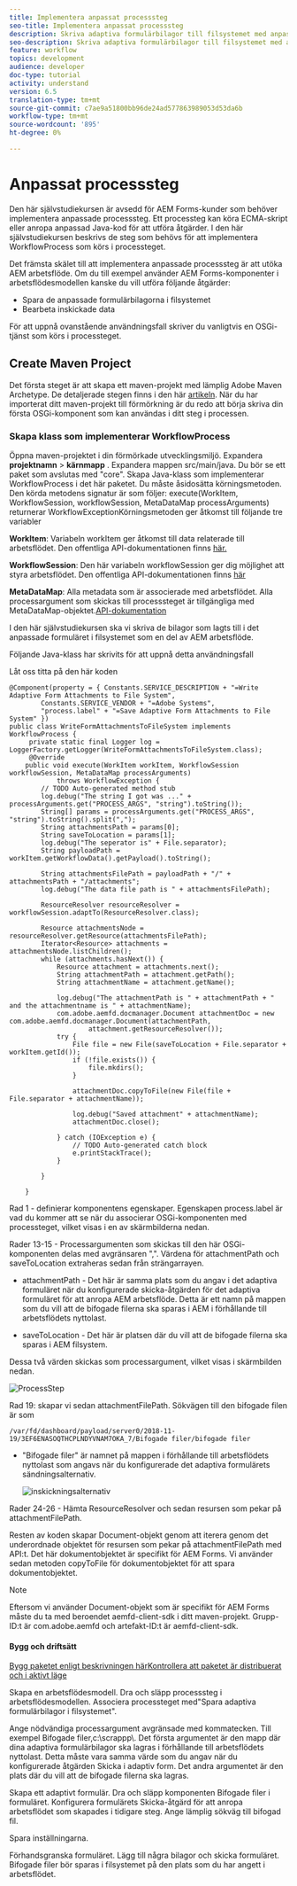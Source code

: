 ```yaml
---
title: Implementera anpassat processsteg
seo-title: Implementera anpassat processsteg
description: Skriva adaptiva formulärbilagor till filsystemet med anpassade processsteg
seo-description: Skriva adaptiva formulärbilagor till filsystemet med anpassade processsteg
feature: workflow
topics: development
audience: developer
doc-type: tutorial
activity: understand
version: 6.5
translation-type: tm+mt
source-git-commit: c7ae9a51800bb96de24ad577863989053d53da6b
workflow-type: tm+mt
source-wordcount: '895'
ht-degree: 0%

---
```



# Anpassat processsteg

Den här självstudiekursen är avsedd för AEM Forms-kunder som behöver implementera anpassade processsteg. Ett processteg kan köra ECMA-skript eller anropa anpassad Java-kod för att utföra åtgärder. I den här självstudiekursen beskrivs de steg som behövs för att implementera WorkflowProcess som körs i processteget.

Det främsta skälet till att implementera anpassade processsteg är att utöka AEM arbetsflöde. Om du till exempel använder AEM Forms-komponenter i arbetsflödesmodellen kanske du vill utföra följande åtgärder:

* Spara de anpassade formulärbilagorna i filsystemet
* Bearbeta inskickade data

För att uppnå ovanstående användningsfall skriver du vanligtvis en OSGi-tjänst som körs i processteget.

## Create Maven Project

Det första steget är att skapa ett maven-projekt med lämplig Adobe Maven Archetype. De detaljerade stegen finns i den här [artikeln](https://helpx.adobe.com/experience-manager/using/maven_arch13.html). När du har importerat ditt maven-projekt till förmörkning är du redo att börja skriva din första OSGi-komponent som kan användas i ditt steg i processen.


### Skapa klass som implementerar WorkflowProcess

Öppna maven-projektet i din förmörkade utvecklingsmiljö. Expandera **projektnamn** > **kärnmapp** . Expandera mappen src/main/java. Du bör se ett paket som avslutas med &quot;core&quot;. Skapa Java-klass som implementerar WorkflowProcess i det här paketet. Du måste åsidosätta körningsmetoden. Den körda metodens signatur är som följer: execute(WorkItem, WorkflowSession, workflowSession, MetaDataMap processArguments) returnerar WorkflowExceptionKörningsmetoden ger åtkomst till följande tre variabler

**WorkItem**: Variabeln workItem ger åtkomst till data relaterade till arbetsflödet. Den offentliga API-dokumentationen finns [här.](https://helpx.adobe.com/experience-manager/6-3/sites/developing/using/reference-materials/diff-previous/changes/com.adobe.granite.workflow.WorkflowSession.html)

**WorkflowSession**: Den här variabeln workflowSession ger dig möjlighet att styra arbetsflödet. Den offentliga API-dokumentationen finns [här](https://helpx.adobe.com/experience-manager/6-3/sites/developing/using/reference-materials/diff-previous/changes/com.adobe.granite.workflow.WorkflowSession.html)

**MetaDataMap**: Alla metadata som är associerade med arbetsflödet. Alla processargument som skickas till processsteget är tillgängliga med MetaDataMap-objektet.[API-dokumentation](https://helpx.adobe.com/experience-manager/6-5/sites/developing/using/reference-materials/javadoc/com/adobe/granite/workflow/metadata/MetaDataMap.html)

I den här självstudiekursen ska vi skriva de bilagor som lagts till i det anpassade formuläret i filsystemet som en del av AEM arbetsflöde.

Följande Java-klass har skrivits för att uppnå detta användningsfall

Låt oss titta på den här koden

```
@Component(property = { Constants.SERVICE_DESCRIPTION + "=Write Adaptive Form Attachments to File System",
        Constants.SERVICE_VENDOR + "=Adobe Systems",
        "process.label" + "=Save Adaptive Form Attachments to File System" })
public class WriteFormAttachmentsToFileSystem implements WorkflowProcess {
     private static final Logger log = LoggerFactory.getLogger(WriteFormAttachmentsToFileSystem.class);
     @Override
    public void execute(WorkItem workItem, WorkflowSession workflowSession, MetaDataMap processArguments)
            throws WorkflowException {
        // TODO Auto-generated method stub
        log.debug("The string I got was ..." + processArguments.get("PROCESS_ARGS", "string").toString());
        String[] params = processArguments.get("PROCESS_ARGS", "string").toString().split(",");
        String attachmentsPath = params[0];
        String saveToLocation = params[1];
        log.debug("The seperator is" + File.separator);
        String payloadPath = workItem.getWorkflowData().getPayload().toString();
 
        String attachmentsFilePath = payloadPath + "/" + attachmentsPath + "/attachments";
        log.debug("The data file path is " + attachmentsFilePath);
 
        ResourceResolver resourceResolver = workflowSession.adaptTo(ResourceResolver.class);
 
        Resource attachmentsNode = resourceResolver.getResource(attachmentsFilePath);
        Iterator<Resource> attachments = attachmentsNode.listChildren();
        while (attachments.hasNext()) {
            Resource attachment = attachments.next();
            String attachmentPath = attachment.getPath();
            String attachmentName = attachment.getName();
 
            log.debug("The attachmentPath is " + attachmentPath + " and the attachmentname is " + attachmentName);
            com.adobe.aemfd.docmanager.Document attachmentDoc = new com.adobe.aemfd.docmanager.Document(attachmentPath,
                    attachment.getResourceResolver());
            try {
                File file = new File(saveToLocation + File.separator + workItem.getId());
                if (!file.exists()) {
                    file.mkdirs();
                }
 
                attachmentDoc.copyToFile(new File(file + File.separator + attachmentName));
 
                log.debug("Saved attachment" + attachmentName);
                attachmentDoc.close();
 
            } catch (IOException e) {
                // TODO Auto-generated catch block
                e.printStackTrace();
            }
 
        }
 
    }
```

Rad 1 - definierar komponentens egenskaper. Egenskapen process.label är vad du kommer att se när du associerar OSGi-komponenten med processteget, vilket visas i en av skärmbilderna nedan.

Rader 13-15 - Processargumenten som skickas till den här OSGi-komponenten delas med avgränsaren &quot;,&quot;. Värdena för attachmentPath och saveToLocation extraheras sedan från strängarrayen.

* attachmentPath - Det här är samma plats som du angav i det adaptiva formuläret när du konfigurerade skicka-åtgärden för det adaptiva formuläret för att anropa AEM arbetsflöde. Detta är ett namn på mappen som du vill att de bifogade filerna ska sparas i AEM i förhållande till arbetsflödets nyttolast.

* saveToLocation - Det här är platsen där du vill att de bifogade filerna ska sparas i AEM filsystem.

Dessa två värden skickas som processargument, vilket visas i skärmbilden nedan.

![ProcessStep](assets/implement-process-step.gif)


Rad 19: skapar vi sedan attachmentFilePath. Sökvägen till den bifogade filen är som

    /var/fd/dashboard/payload/server0/2018-11-19/3EF6ENASOQTHCPLNDYVNAM7OKA_7/Bifogade filer/bifogade filer

* &quot;Bifogade filer&quot; är namnet på mappen i förhållande till arbetsflödets nyttolast som angavs när du konfigurerade det adaptiva formulärets sändningsalternativ.

   ![inskickningsalternativ](assets/af-submit-options.gif)

Rader 24-26 - Hämta ResourceResolver och sedan resursen som pekar på attachmentFilePath.

Resten av koden skapar Document-objekt genom att iterera genom det underordnade objektet för resursen som pekar på attachmentFilePath med API:t. Det här dokumentobjektet är specifikt för AEM Forms. Vi använder sedan metoden copyToFile för dokumentobjektet för att spara dokumentobjektet.

>[!NOTE]
Eftersom vi använder Document-objekt som är specifikt för AEM Forms måste du ta med beroendet aemfd-client-sdk i ditt maven-projekt. Grupp-ID:t är com.adobe.aemfd och artefakt-ID:t är aemfd-client-sdk.

#### Bygg och driftsätt

[Bygg paketet enligt beskrivningen här](https://helpx.adobe.com/experience-manager/using/maven_arch13.html#BuildtheOSGibundleusingMaven)[Kontrollera att paketet är distribuerat och i aktivt läge](http://localhost:450/system/console/bundles)

Skapa en arbetsflödesmodell. Dra och släpp processsteg i arbetsflödesmodellen. Associera processteget med&quot;Spara adaptiva formulärbilagor i filsystemet&quot;.

Ange nödvändiga processargument avgränsade med kommatecken. Till exempel Bifogade filer,c:\\scrappp\\. Det första argumentet är den mapp där dina adaptiva formulärbilagor ska lagras i förhållande till arbetsflödets nyttolast. Detta måste vara samma värde som du angav när du konfigurerade åtgärden Skicka i adaptiv form. Det andra argumentet är den plats där du vill att de bifogade filerna ska lagras.

Skapa ett adaptivt formulär. Dra och släpp komponenten Bifogade filer i formuläret. Konfigurera formulärets Skicka-åtgärd för att anropa arbetsflödet som skapades i tidigare steg. Ange lämplig sökväg till bifogad fil.

Spara inställningarna.

Förhandsgranska formuläret. Lägg till några bilagor och skicka formuläret. Bifogade filer bör sparas i filsystemet på den plats som du har angett i arbetsflödet.

